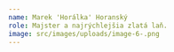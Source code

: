 ```yaml
---
name: Marek 'Horálka' Horanský
role: Majster a najrýchlejšia zlatá laň.
image: src/images/uploads/image-6-.png
---
```

